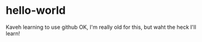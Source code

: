 # hello-world
Kaveh learning to use github
OK, I'm really old for this, but waht the heck
I'll learn!
